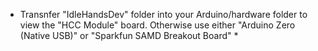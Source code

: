* Transnfer "IdleHandsDev" folder into your Arduino/hardware folder to view the "HCC Module" board. Otherwise use either "Arduino Zero (Native USB)" or "Sparkfun SAMD Breakout Board" *